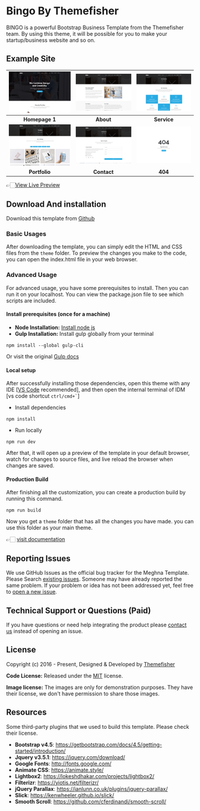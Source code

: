 # Bingo By Themefisher

BINGO is a powerful Bootstrap Business Template from the Themefisher team. By using this theme, it will be possible for you to make your startup/business website and so on.

<!-- demo -->

## Example Site

|        [![](screenshots/homepage.png)](https://demo.themefisher.com/themefisher/bingo/)         |      [![](screenshots/about.png)](https://demo.themefisher.com/themefisher/bingo/about.html)       | [![](screenshots/service.png)](https://demo.themefisher.com/themefisher/bingo/service.html) |
| :---------------------------------------------------------------------------------------------: | :------------------------------------------------------------------------------------------------: | :-----------------------------------------------------------------------------------------: |
|                                         **Homepage 1**                                          |                                             **About**                                              |                                         **Service**                                         |
| [![](screenshots/portfolio.png)](https://demo.themefisher.com/themefisher/bingo/portfolio.html) | [![](screenshots/contact.png)](https://demo.themefisher.com/themefisher/bingo//theme/contact.html) |     [![](screenshots/404.png)](https://demo.themefisher.com/themefisher/bingo/404.html)     |
|                                          **Portfolio**                                          |                                            **Contact**                                             |                                           **404**                                           |

👉🏻[View Live Preview](https://demo.themefisher.com/themefisher/bingo/)

<!-- download -->

## Download And installation

Download this template from [Github](https://github.com/themefisher/bingo/archive/main.zip)

<!-- installation -->

### Basic Usages

After downloading the template, you can simply edit the HTML and CSS files from the `theme` folder. To preview the changes you make to the code, you can open the index.html file in your web browser.

### Advanced Usage

For advanced usage, you have some prerequisites to install. Then you can run it on your localhost. You can view the package.json file to see which scripts are included.

#### Install prerequisites (once for a machine)

- **Node Installation:** [Install node js](https://nodejs.org/en/download/)
- **Gulp Installation:** Install gulp globally from your terminal

```
npm install --global gulp-cli
```

Or visit the original [Gulp docs](https://gulpjs.com/docs/en/getting-started/quick-start)

#### Local setup

After successfully installing those dependencies, open this theme with any IDE [[VS Code](https://code.visualstudio.com/) recommended], and then open the internal terminal of IDM [vs code shortcut <code>ctrl/cmd+\`</code>]

- Install dependencies

```
npm install
```

- Run locally

```
npm run dev
```

After that, it will open up a preview of the template in your default browser, watch for changes to source files, and live reload the browser when changes are saved.

#### Production Build

After finishing all the customization, you can create a production build by running this command.

```
npm run build
```

Now you get a `theme` folder that has all the changes you have made. you can use this folder as your main theme.

👉🏻 [visit documentation](https://docs.themefisher.com/bingo/)

<!-- reporting issue -->

## Reporting Issues

We use GitHub Issues as the official bug tracker for the Meghna Template. Please Search [existing issues](https://github.com/themefisher/bingo/issues). Someone may have already reported the same problem.
If your problem or idea has not been addressed yet, feel free to [open a new issue](https://github.com/themefisher/bingo/issues).

<!-- support -->

## Technical Support or Questions (Paid)

If you have questions or need help integrating the product please [contact us](mailto:mehedi@themefisher.com) instead of opening an issue.

<!-- licence -->

## License

Copyright (c) 2016 - Present, Designed & Developed by [Themefisher](https://themefisher.com)

**Code License:** Released under the [MIT](https://github.com/themefisher/bingo/blob/main/LICENSE) license.

**Image license:** The images are only for demonstration purposes. They have their license, we don't have permission to share those images.

<!-- resources -->

## Resources

Some third-party plugins that we used to build this template. Please check their license.

- **Bootstrap v4.5**: <https://getbootstrap.com/docs/4.5/getting-started/introduction/>
- **Jquery v3.5.1**: <https://jquery.com/download/>
- **Google Fonts**: <http://fonts.google.com/>
- **Animate CSS**: <https://animate.style/>
- **Lightbox2**: <https://lokeshdhakar.com/projects/lightbox2/>
- **Filterizr**: <https://yiotis.net/filterizr/>
- **jQuery Parallax**: <https://ianlunn.co.uk/plugins/jquery-parallax/>
- **Slick**: <https://kenwheeler.github.io/slick/>
- **Smooth Scroll**: <https://github.com/cferdinandi/smooth-scroll/>
